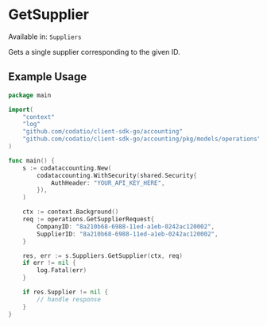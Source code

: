 # GetSupplier
Available in: `Suppliers`

Gets a single supplier corresponding to the given ID.

## Example Usage
```go
package main

import(
	"context"
	"log"
	"github.com/codatio/client-sdk-go/accounting"
	"github.com/codatio/client-sdk-go/accounting/pkg/models/operations"
)

func main() {
    s := codataccounting.New(
        codataccounting.WithSecurity(shared.Security{
            AuthHeader: "YOUR_API_KEY_HERE",
        }),
    )

    ctx := context.Background()    
    req := operations.GetSupplierRequest{
        CompanyID: "8a210b68-6988-11ed-a1eb-0242ac120002",
        SupplierID: "8a210b68-6988-11ed-a1eb-0242ac120002",
    }

    res, err := s.Suppliers.GetSupplier(ctx, req)
    if err != nil {
        log.Fatal(err)
    }

    if res.Supplier != nil {
        // handle response
    }
}
```